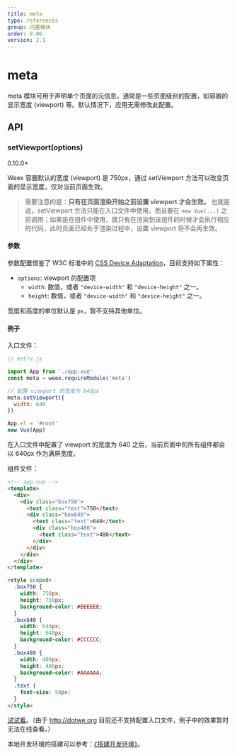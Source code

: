 ```yaml
---
title: meta
type: references
group: 内置模块
order: 9.06
version: 2.1
---
```


# meta

meta 模块可用于声明单个页面的元信息，通常是一些页面级别的配置，如容器的显示宽度 (viewport) 等。默认情况下，应用无需修改此配置。

## API

### setViewport(options)

<span class="weex-version">0.10.0+</span>

Weex 容器默认的宽度 (viewport) 是 750px，通过 setViewport 方法可以改变页面的显示宽度，仅对当前页面生效。

> 需要注意的是：**只有在页面渲染开始之前设置 viewport 才会生效。** 也就是说，setViewport 方法只能在入口文件中使用，而且要在 `new Vue(...)` 之前调用；如果是在组件中使用，就只有在渲染到该组件的时候才会执行相应的代码，此时页面已经处于渲染过程中，设置 viewport 将不会再生效。


#### 参数

参数配置借鉴了 W3C 标准中的 [CSS Device Adaptation](https://drafts.csswg.org/css-device-adapt/#viewport-meta)，目前支持如下属性：

+ `options`: viewport 的配置项
  + `width`: 数值，或者 `"device-width"` 和 `"device-height"` 之一。
  + `height`: 数值，或者 `"device-width"` 和 `"device-height"` 之一。

宽度和高度的单位默认是 `px`，暂不支持其他单位。

#### 例子

入口文件：

```js
// entry.js

import App from './app.vue'
const meta = weex.requireModule('meta')

// 配置 viewport 的宽度为 640px
meta.setViewport({
  width: 640
})

App.el = '#root'
new Vue(App)
```

在入口文件中配置了 viewport 的宽度为 640 之后，当前页面中的所有组件都会以 640px 作为满屏宽度。

组件文件：

```html
<!-- app.vue -->
<template>
  <div>
    <div class="box750">
      <text class="text">750</text>
      <div class="box640">
        <text class="text">640</text>
        <div class="box480">
          <text class="text">480</text>
        </div>
      </div>
    </div>
  </div>
</template>

<style scoped>
  .box750 {
    width: 750px;
    height: 750px;
    background-color: #EEEEEE;
  }
  .box640 {
    width: 640px;
    height: 640px;
    background-color: #CCCCCC;
  }
  .box480 {
    width: 480px;
    height: 480px;
    background-color: #AAAAAA;
  }
  .text {
    font-size: 50px;
  }
</style>
```

[试试看](http://dotwe.org/vue/7d0302fe499ab08afdb12a376c646b59)。（由于 http://dotwe.org 目前还不支持配置入口文件，例子中的效果暂时无法在线查看。）

本地开发环境的搭建可以参考：[《搭建开发环境》](../../guide/set-up-env.html)。
